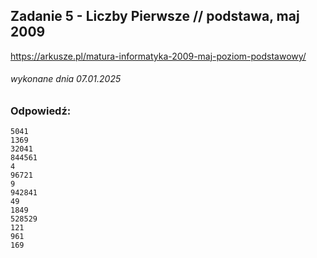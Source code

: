 ## Zadanie 5 - Liczby Pierwsze // podstawa, maj 2009
https://arkusze.pl/matura-informatyka-2009-maj-poziom-podstawowy/
###### wykonane dnia 07.01.2025

### Odpowiedź:
```
5041
1369
32041
844561
4
96721
9
942841
49
1849
528529
121
961
169
```